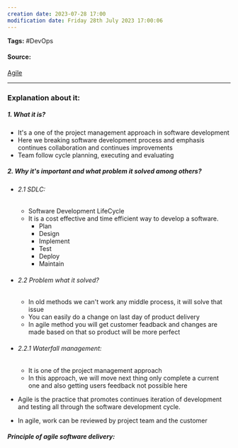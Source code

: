 ```yaml
---
creation date: 2023-07-28 17:00
modification date: Friday 28th July 2023 17:00:06
---
```


**Tags:** #DevOps 

#### Source:
[Agile](https://www.atlassian.com/agile)

--------------------------------------

### Explanation about it:

##### 1. What it is?
* It's a one of the project management approach in software development
* Here we breaking software development process and emphasis continues collaboration and continues improvements
* Team follow cycle planning, executing and evaluating

##### 2. Why it's important and what problem it solved among others?
* ###### 2.1 SDLC:
	* Software Development LifeCycle
	* It is a cost effective and time efficient way to develop a software.
		* Plan
		* Design
		* Implement
		* Test
		* Deploy
		* Maintain
* ###### 2.2 Problem what it solved?
	* In old methods we can't work any middle process, it will solve that issue
	* You can easily do a change on last day of product delivery
	* In agile method you will get customer feadback and changes are made based on that so product will be more perfect
* ###### 2.2.1 Waterfall management:
	* It is one of the project management approach
	* In this approach, we will move next thing only complete a current one and also getting users feedback not possible here

* Agile is the practice that promotes continues iteration of development and testing all through the software development cycle.
* In agile, work can be reviewed by project team and the customer

##### Principle of agile software delivery:
